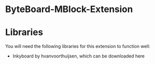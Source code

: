 # ByteBoard-MBlock-Extension

# Libraries
You will need the following libraries for this extension to function well:
- Inkyboard by hvanvoorthuijsen, which can be downloaded here
